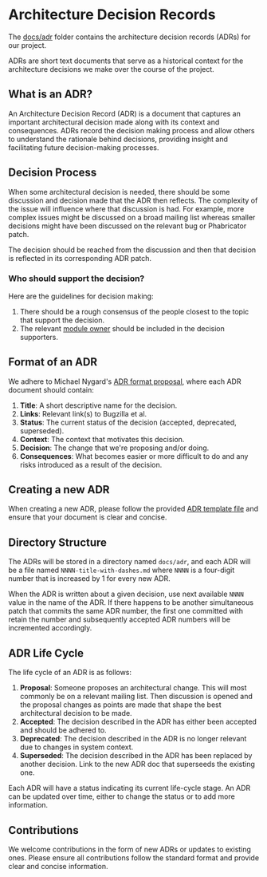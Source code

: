 # Architecture Decision Records

The [docs/adr](/docs/adr) folder contains the
architecture decision records (ADRs) for our project.

ADRs are short text documents that serve as a historical context for the
architecture decisions we make over the course of the project.

## What is an ADR?

An Architecture Decision Record (ADR) is a document that captures an important
architectural decision made along with its context and consequences. ADRs record
the decision making process and allow others to understand the rationale behind
decisions, providing insight and facilitating future decision-making processes.

## Decision Process

When some architectural decision is needed, there should be some discussion and
decision made that the ADR then reflects. The complexity of the issue will
influence where that discussion is had. For example, more complex issues might
be discussed on a broad mailing list whereas smaller decisions might have been
discussed on the relevant bug or Phabricator patch.

The decision should be reached from the discussion and then that decision is
reflected in its corresponding ADR patch.

### Who should support the decision?

Here are the guidelines for decision making:
1. There should be a rough consensus of the people closest to the topic that support the decision.
2. The relevant [module owner](https://source-docs.thunderbird.net/en/latest/mots/index.html)
should be included in the decision supporters.

## Format of an ADR

We adhere to Michael Nygard's [ADR format
proposal](https://cognitect.com/blog/2011/11/15/documenting-architecture-decisions),
where each ADR document should contain:

1. **Title**: A short descriptive name for the decision.
2. **Links**: Relevant link(s) to Bugzilla et al.
3. **Status**: The current status of the decision (accepted, deprecated,
superseded).
4. **Context**: The context that motivates this decision.
5. **Decision**: The change that we're proposing and/or doing.
6. **Consequences**: What becomes easier or more difficult to do and any risks
introduced as a result of the decision.

## Creating a new ADR

When creating a new ADR, please follow the provided [ADR template
file](0000-adr-template.md) and ensure that your document is clear and concise.

## Directory Structure

The ADRs will be stored in a directory named `docs/adr`, and each ADR will be a
file named `NNNN-title-with-dashes.md` where `NNNN` is a four-digit number that
is increased by 1 for every new ADR.

When the ADR is written about a given decision, use next available `NNNN` value
in the name of the ADR. If there happens to be another simultaneous patch that
commits the same ADR number, the first one committed with retain the number and
subsequently accepted ADR numbers will be incremented accordingly.

## ADR Life Cycle

The life cycle of an ADR is as follows:

1. **Proposal**: Someone proposes an architectural change. This will most
commonly be on a relevant mailing list. Then discussion is opened and the
proposal changes as points are made that shape the best architectural decision
to be made.
2. **Accepted**: The decision described in the ADR has either been
accepted and should be adhered to.
3. **Deprecated**: The decision described in the ADR is no longer relevant due
to changes in system context.
4. **Superseded**: The decision described in the ADR has been replaced by
another decision. Link to the new ADR doc that superseeds the existing one.

Each ADR will have a status indicating its current life-cycle stage. An ADR can
be updated over time, either to change the status or to add more information.

## Contributions

We welcome contributions in the form of new ADRs or updates to existing ones.
Please ensure all contributions follow the standard format and provide clear and
concise information.
